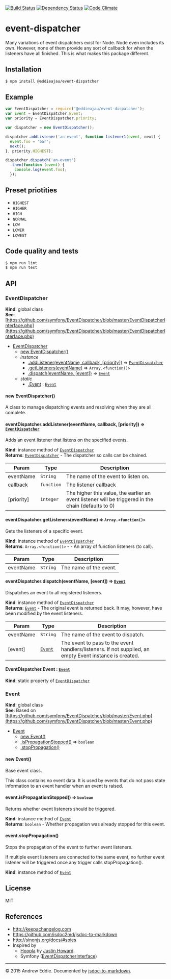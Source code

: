[![Build Status](https://travis-ci.org/eddieajau/node-event-dispatcher.svg?branch=master)](https://travis-ci.org/eddieajau/node-config-factory)
[![Dependency Status](https://gemnasium.com/eddieajau/node-event-dispatcher.svg)](https://gemnasium.com/eddieajau/node-event-dispatcher)
[![Code Climate](https://codeclimate.com/repos/5592025ce30ba01056016597/badges/2b9fa02abeb784d2193c/gpa.svg)](https://codeclimate.com/repos/5592025ce30ba01056016597/feed)

# event-dispatcher

Many variations of event dispatchers exist for Node. Node even includes its own. However, none of them provide any sort of callback for when the listeners have all finished. This is what makes this package different.

## Installation

```sh
$ npm install @eddieajau/event-dispatcher
```

## Example

```js
var EventDispatcher = require('@eddieajau/event-dispatcher');
var Event = EventDispatcher.Event;
var priority = EventDispatcher.priority;

var dispatcher = new EventDispatcher();

dispatcher.addListener('an-event', function listener1(event, next) {
  event.foo = 'bar';
  next();
}, priority.HIGHEST);

dispatcher.dispatch('an-event')
  .then(function (event) {
    console.log(event.foo);
  });
```

## Preset priotities
* `HIGHEST`
* `HIGHER`
* `HIGH`
* `NORMAL`
* `LOW`
* `LOWER`
* `LOWEST`

## Code quality and tests

```sh
$ npm run lint
$ npm run test
```

## API
<a name="EventDispatcher"></a>
### EventDispatcher
**Kind**: global class  
**See**: [https://github.com/symfony/EventDispatcher/blob/master/EventDispatcherInterface.php](https://github.com/symfony/EventDispatcher/blob/master/EventDispatcherInterface.php)  

* [EventDispatcher](#EventDispatcher)
  * [new EventDispatcher()](#new_EventDispatcher_new)
  * _instance_
    * [.addListener(eventName, callback, [priority])](#EventDispatcher+addListener) ⇒ <code>[EventDispatcher](#EventDispatcher)</code>
    * [.getListeners(eventName)](#EventDispatcher+getListeners) ⇒ <code>Array.&lt;function()&gt;</code>
    * [.dispatch(eventName, [event])](#EventDispatcher+dispatch) ⇒ <code>[Event](#Event)</code>
  * _static_
    * [.Event](#EventDispatcher.Event) : <code>[Event](#Event)</code>

<a name="new_EventDispatcher_new"></a>
#### new EventDispatcher()
A class to manage dispatching events and resolving when they are all complete.

<a name="EventDispatcher+addListener"></a>
#### eventDispatcher.addListener(eventName, callback, [priority]) ⇒ <code>[EventDispatcher](#EventDispatcher)</code>
Adds an event listener that listens on the specified events.

**Kind**: instance method of <code>[EventDispatcher](#EventDispatcher)</code>  
**Returns**: <code>[EventDispatcher](#EventDispatcher)</code> - The dispatcher so calls can be chained.  

| Param | Type | Description |
| --- | --- | --- |
| eventName | <code>String</code> | The name of the event to listen on. |
| callback | <code>function</code> | The listener callback |
| [priority] | <code>integer</code> | The higher this value, the earlier an event                               listener will be triggered in the chain (defaults to 0) |

<a name="EventDispatcher+getListeners"></a>
#### eventDispatcher.getListeners(eventName) ⇒ <code>Array.&lt;function()&gt;</code>
Gets the listeners of a specific event.

**Kind**: instance method of <code>[EventDispatcher](#EventDispatcher)</code>  
**Returns**: <code>Array.&lt;function()&gt;</code> - - An array of function listeners (to call).  

| Param | Type | Description |
| --- | --- | --- |
| eventName | <code>String</code> | The name of the event. |

<a name="EventDispatcher+dispatch"></a>
#### eventDispatcher.dispatch(eventName, [event]) ⇒ <code>[Event](#Event)</code>
Dispatches an event to all registered listeners.

**Kind**: instance method of <code>[EventDispatcher](#EventDispatcher)</code>  
**Returns**: <code>[Event](#Event)</code> - The original event is returned back. It may, however, have been modified by the event listeners.  

| Param | Type | Description |
| --- | --- | --- |
| eventName | <code>String</code> | The name of the event to dispatch. |
| [event] | <code>[Event](#Event)</code> | The event to pass to the event handlers/listeners.                             If not supplied, an empty Event instance is created. |

<a name="EventDispatcher.Event"></a>
#### EventDispatcher.Event : <code>[Event](#Event)</code>
**Kind**: static property of <code>[EventDispatcher](#EventDispatcher)</code>  

<a name="Event"></a>
### Event
**Kind**: global class  
**See**: Based on [https://github.com/symfony/EventDispatcher/blob/master/Event.php](https://github.com/symfony/EventDispatcher/blob/master/Event.php)  

* [Event](#Event)
  * [new Event()](#new_Event_new)
  * [.isPropagationStopped()](#Event+isPropagationStopped) ⇒ <code>boolean</code>
  * [.stopPropagation()](#Event+stopPropagation)

<a name="new_Event_new"></a>
#### new Event()
Base event class.

This class contains no event data. It is used by events that do not pass
state information to an event handler when an event is raised.

<a name="Event+isPropagationStopped"></a>
#### event.isPropagationStopped() ⇒ <code>boolean</code>
Returns whether event listeners should be triggered.

**Kind**: instance method of <code>[Event](#Event)</code>  
**Returns**: <code>boolean</code> - Whether propagation was already stopped for this event.  
<a name="Event+stopPropagation"></a>
#### event.stopPropagation()
Stops the propagation of the event to further event listeners.

If multiple event listeners are connected to the same event, no
further event listener will be triggered once any trigger calls
stopPropagation().

**Kind**: instance method of <code>[Event](#Event)</code>  

## License

MIT

## References
* http://keepachangelog.com
* https://github.com/jsdoc2md/jsdoc-to-markdown
* http://sinonjs.org/docs/#spies
* Inspired by
  - [Hoopla](https://github.com/justinhoward/hoopla) by [Justin Howard](https://github.com/justinhoward).
  - Symfony ([EventDispatcherInterface](https://github.com/symfony/EventDispatcher/blob/master/EventDispatcherInterface.php))

* * *

&copy; 2015 Andrew Eddie. Documented by [jsdoc-to-markdown](https://github.com/75lb/jsdoc-to-markdown).
